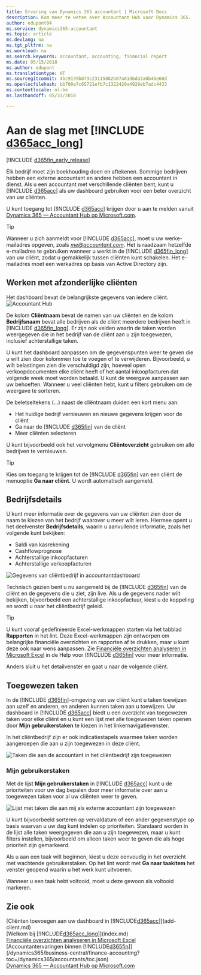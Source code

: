 ```yaml
---
title: Ervaring van Dynamics 365 accountant | Microsoft Docs
description: Kom meer te weten over Accountant Hub voor Dynamics 365.
author: edupont04
ms.service: dynamics365-accountant
ms.topic: article
ms.devlang: na
ms.tgt_pltfrm: na
ms.workload: na
ms.search.keywords: accountant, accounting, financial report
ms.date: 05/15/2018
ms.author: edupont
ms.translationtype: HT
ms.sourcegitcommit: 4bc9199b879c23115082b07a81d6da5a0b46e60d
ms.openlocfilehash: bb700a7c65721efb7c1322420a4929eb7adc4433
ms.contentlocale: nl-be
ms.lasthandoff: 05/31/2018

---
```

# <a name="get-started-with-include-d365acclongincludesd365acclongmdmd"></a>Aan de slag met [!INCLUDE [d365acc_long](includes/d365acc_long_md.md)]
[!INCLUDE [d365fin_early_release](includes/d365fin_early_release.md.md)]

Elk bedrijf moet zijn boekhouding doen en aftekenen. Sommige bedrijven hebben een externe accountant en andere hebben een accountant in dienst. Als u een accountant met verschillende cliënten bent, kunt u [!INCLUDE [d365acc](includes/d365acc_md.md)] als uw dashboard gebruiken voor een beter overzicht van uw cliënten.  

U kunt toegang tot [!INCLUDE [d365acc](includes/d365acc_md.md)] krijgen door u aan te melden vanuit [Dynamics 365 — Accountant Hub op Microsoft.com](https://www.microsoft.com/en-us/dynamics365/financial-insights-for-accountants).  

> [!TIP]
>  Wanneer u zich aanmeldt voor [!INCLUDE [d365acc](includes/d365acc_md.md)], moet u uw werke-mailadres opgeven, zoals <em>me@accountant.com</em>. Het is raadzaam hetzelfde e-mailadres te gebruiken wanneer u werkt in de [!INCLUDE [d365fin_long](includes/d365fin_long_md.md)] van uw cliënt, zodat u gemakkelijk tussen cliënten kunt schakelen. Het e-mailadres moet een werkadres op basis van Active Directory zijn.

## <a name="working-with-individual-clients"></a>Werken met afzonderlijke cliënten
Het dashboard bevat de belangrijkste gegevens van iedere cliënt.  
![Accountant Hub](./media/accountant-get-started/accountant-dashboard-tasks.png)

De kolom **Cliëntnaam** bevat de namen van uw cliënten en de kolom **Bedrijfsnaam** bevat alle bedrijven als de cliënt meerdere bedrijven heeft in [!INCLUDE [d365fin_long](includes/d365fin_long_md.md)]. Er zijn ook velden waarin de taken worden weergegeven die in het bedrijf van de cliënt aan u zijn toegewezen, inclusief achterstallige taken.  

U kunt het dashboard aanpassen om de gegevenspunten weer te geven die u wilt zien door kolommen toe te voegen of te verwijderen. Bijvoorbeeld, u wilt belastingen zien die verschuldigd zijn, hoeveel open verkoopdocumenten elke cliënt heeft of het aantal inkoopfacturen dat volgende week moet worden betaald. U kunt de weergave aanpassen aan uw behoeften. Wanneer u veel cliënten hebt, kunt u filters gebruiken om de weergave te sorteren.  

De beletseltekens (...) naast de cliëntnaam duiden een kort menu aan:

- Het huidige bedrijf vernieuwen en nieuwe gegevens krijgen voor de cliënt  
- Ga naar de [!INCLUDE [d365fin](includes/d365fin_md.md)] van de cliënt  
- Meer cliënten selecteren  

U kunt bijvoorbeeld ook het vervolgmenu **Cliëntoverzicht** gebruiken om alle bedrijven te vernieuwen.  

> [!TIP]
>  Kies om toegang te krijgen tot de [!INCLUDE [d365fin](includes/d365fin_md.md)] van een cliënt de menuoptie **Ga naar cliënt**. U wordt automatisch aangemeld.

## <a name="company-details"></a>Bedrijfsdetails
U kunt meer informatie over de gegevens van uw cliënten zien door de naam te kiezen van het bedrijf waarover u meer wilt leren. Hiermee opent u het deelvenster **Bedrijfsdetails**, waarin u aanvullende informatie, zoals het volgende kunt bekijken:  

* Saldi van kasrekening  
* Cashflowprognose  
* Achterstallige inkoopfacturen  
* Achterstallige verkoopfacturen  

![Gegevens van cliëntbedrijf in accountantdashboard](./media/accountant-get-started/accountant-company-details.png)

Technisch gezien bent u nu aangemeld bij de [!INCLUDE [d365fin](includes/d365fin_md.md)] van de cliënt en de gegevens die u ziet, zijn live. Als u de gegevens nader wilt bekijken, bijvoorbeeld een achterstallige inkoopfactuur, kiest u de koppeling en wordt u naar het cliëntbedrijf geleid.  

> [!TIP]
>  U kunt vooraf gedefinieerde Excel-werkmappen starten via het tabblad **Rapporten** in het lint. Deze Excel-werkmappen zijn ontworpen om belangrijke financiële overzichten en rapporten af te drukken, maar u kunt deze ook naar wens aanpassen. Zie [Financiële overzichten analyseren in Microsoft Excel](/dynamics365/business-central/finance-analyze-excel?toc=/dynamics365/accountants/toc.json) in de Help voor [!INCLUDE [d365fin](includes/d365fin_md.md)] voor meer informatie.  

Anders sluit u het detailvenster en gaat u naar de volgende cliënt.  

## <a name="assigned-tasks"></a>Toegewezen taken
In de [!INCLUDE [d365fin](includes/d365fin_md.md)]-omgeving van uw cliënt kunt u taken toewijzen aan uzelf en anderen, en anderen kunnen taken aan u toewijzen. Uw dashboard in [!INCLUDE [d365acc](includes/d365acc_md.md)] biedt u een overzicht van toegewezen taken voor elke cliënt en u kunt een lijst met alle toegewezen taken openen door **Mijn gebruikerstaken** te kiezen in het linkernavigatievenster.  

In het cliëntbedrijf zijn er ook indicatiestapels waarmee taken worden aangeroepen die aan u zijn toegewezen in deze cliënt.

![Taken die aan de accountant in het cliëntbedrijf zijn toegewezen](./media/accountant-get-started/accountant-company-details-tasks.png)

### <a name="my-user-tasks"></a>Mijn gebruikerstaken
Met de lijst **Mijn gebruikerstaken** in [!INCLUDE [d365acc](includes/d365acc_md.md)] kunt u de prioriteiten voor uw dag bepalen door meer informatie over aan u toegewezen taken voor al uw cliënten weer te geven.  

![Lijst met taken die aan mij als externe accountant zijn toegewezen](./media/accountant-get-started/accountant-tasklist.png)

U kunt bijvoorbeeld sorteren op vervaldatum of een ander gegevenstype op basis waarvan u uw dag kunt indelen op prioriteiten. Standaard worden in de lijst alle taken weergegeven die aan u zijn toegewezen, maar u kunt filters instellen, bijvoorbeeld om alleen taken weer te geven die als hoge prioriteit zijn gemarkeerd.

Als u aan een taak wilt beginnen, kiest u deze eenvoudig in het overzicht met wachtende gebruikerstaken. Op het lint wordt met **Ga naar taakitem** het venster geopend waarin u het werk kunt uitvoeren.  

Wanneer u een taak hebt voltooid, moet u deze gewoon als voltooid markeren.  

## <a name="see-also"></a>Zie ook
[Cliënten toevoegen aan uw dashboard in [!INCLUDE[d365acc](includes/d365acc_md.md)]](add-client.md)  
[Welkom bij [!INCLUDE[d365acc_long](includes/d365acc_long_md.md)]](index.md)  
[Financiële overzichten analyseren in Microsoft Excel](/dynamics365/business-central/finance-analyze-excel?toc=/dynamics365/accountants/toc.json)   
[Accountantervaringen binnen [!INCLUDE[d365fin](includes/d365fin_md.md)]](/dynamics365/business-central/finance-accounting?toc=/dynamics365/accountants/toc.json)  
[Dynamics 365 — Accountant Hub op Microsoft.com](https://www.microsoft.com/en-us/dynamics365/financial-insights-for-accountants)  

